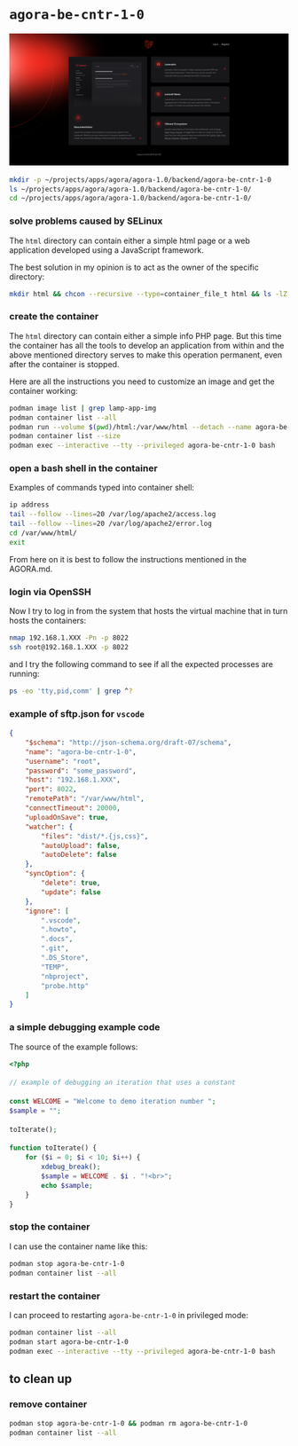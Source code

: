 # `agora-be-cntr-1-0`

![agora-be-cntr-1-0 start landing page](./screenshots/agora-be-cntr-1-0_start_landing_page.png)

```bash
mkdir -p ~/projects/apps/agora/agora-1.0/backend/agora-be-cntr-1-0
ls ~/projects/apps/agora/agora-1.0/backend/agora-be-cntr-1-0/
cd ~/projects/apps/agora/agora-1.0/backend/agora-be-cntr-1-0/
```

### solve problems caused by SELinux

The `html` directory can contain either a simple html page or a web application developed using a JavaScript framework.

The best solution in my opinion is to act as the owner of the specific directory:

```bash
mkdir html && chcon --recursive --type=container_file_t html && ls -lZ
```

### create the container

The `html` directory can contain either a simple info PHP page. But this time the container has all the tools to develop an application from within and the above mentioned directory serves to make this operation permanent, even after the container is stopped.

Here are all the instructions you need to customize an image and get the container working:

```bash
podman image list | grep lamp-app-img
podman container list --all
podman run --volume $(pwd)/html:/var/www/html --detach --name agora-be-cntr-1-0 --publish 8022:22 --publish 8080:80 --publish 8443:443 --publish 9003:9003 --pull=never lamp-app-img:1.1
podman container list --size
podman exec --interactive --tty --privileged agora-be-cntr-1-0 bash
```

### open a bash shell in the container

Examples of commands typed into container shell:

```bash
ip address
tail --follow --lines=20 /var/log/apache2/access.log
tail --follow --lines=20 /var/log/apache2/error.log
cd /var/www/html/
exit
```

From here on it is best to follow the instructions mentioned in the AGORA.md.

### login via OpenSSH

Now I try to log in from the system that hosts the virtual machine that in turn hosts the containers:

```bash
nmap 192.168.1.XXX -Pn -p 8022
ssh root@192.168.1.XXX -p 8022
```

and I try the following command to see if all the expected processes are running:

```bash
ps -eo 'tty,pid,comm' | grep ^?
```

### example of sftp.json for `vscode`

```json
{
    "$schema": "http://json-schema.org/draft-07/schema",
    "name": "agora-be-cntr-1-0",
    "username": "root",
    "password": "some_password",
    "host": "192.168.1.XXX",
    "port": 8022,
    "remotePath": "/var/www/html",
    "connectTimeout": 20000,
    "uploadOnSave": true,
    "watcher": {
        "files": "dist/*.{js,css}",
        "autoUpload": false,
        "autoDelete": false
    },
    "syncOption": {
        "delete": true,
        "update": false
    },
    "ignore": [
        ".vscode",
        ".howto",
        ".docs",
        ".git",
        ".DS_Store",
        "TEMP",
        "nbproject",
        "probe.http"
    ]
}
```

### a simple debugging example code

The source of the example follows:

```php
<?php

// example of debugging an iteration that uses a constant

const WELCOME = "Welcome to demo iteration number ";
$sample = "";

toIterate();

function toIterate() {
    for ($i = 0; $i < 10; $i++) {
        xdebug_break();
        $sample = WELCOME . $i . "!<br>";
        echo $sample;
    }
}
```

### stop the container

I can use the container name like this:

```bash
podman stop agora-be-cntr-1-0
podman container list --all
```

### restart the container

I can proceed to restarting `agora-be-cntr-1-0` in privileged mode:

```bash
podman container list --all
podman start agora-be-cntr-1-0
podman exec --interactive --tty --privileged agora-be-cntr-1-0 bash
```

## to clean up

### remove container

```bash
podman stop agora-be-cntr-1-0 && podman rm agora-be-cntr-1-0
podman container list --all
```
